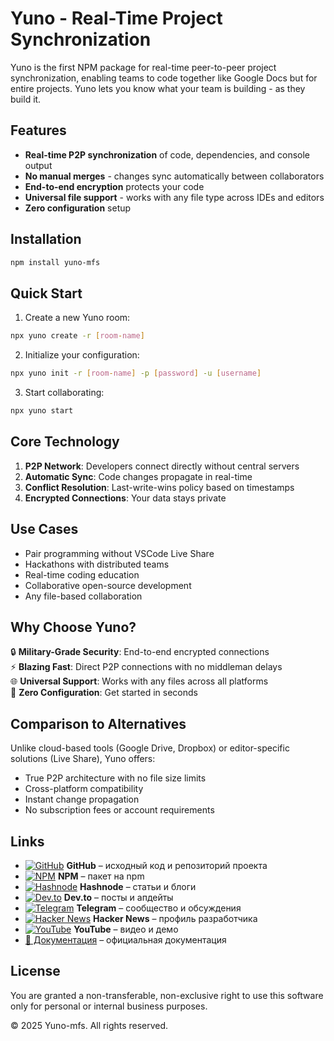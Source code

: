 # Yuno - Real-Time Project Synchronization

Yuno is the first NPM package for real-time peer-to-peer project synchronization, enabling teams to code together like Google Docs but for entire projects.
Yuno lets you know what your team is building - as they build it.

## Features

- **Real-time P2P synchronization** of code, dependencies, and console output
- **No manual merges** - changes sync automatically between collaborators
- **End-to-end encryption** protects your code
- **Universal file support** - works with any file type across IDEs and editors
- **Zero configuration** setup

## Installation

```bash
npm install yuno-mfs
```

## Quick Start

1. Create a new Yuno room:
```bash
npx yuno create -r [room-name]
```

2. Initialize your configuration:
```bash
npx yuno init -r [room-name] -p [password] -u [username]
```

3. Start collaborating:
```bash
npx yuno start
```

## Core Technology

1. **P2P Network**: Developers connect directly without central servers
2. **Automatic Sync**: Code changes propagate in real-time
3. **Conflict Resolution**: Last-write-wins policy based on timestamps
4. **Encrypted Connections**: Your data stays private

## Use Cases

- Pair programming without VSCode Live Share
- Hackathons with distributed teams
- Real-time coding education
- Collaborative open-source development
- Any file-based collaboration

## Why Choose Yuno?

🔒 **Military-Grade Security**: End-to-end encrypted connections  
⚡ **Blazing Fast**: Direct P2P connections with no middleman delays  
🌐 **Universal Support**: Works with any files across all platforms  
🚀 **Zero Configuration**: Get started in seconds  

## Comparison to Alternatives

Unlike cloud-based tools (Google Drive, Dropbox) or editor-specific solutions (Live Share), Yuno offers:
- True P2P architecture with no file size limits
- Cross-platform compatibility
- Instant change propagation
- No subscription fees or account requirements

## Links

- [![GitHub](https://raw.githubusercontent.com/AbuZhuma/assets/main/icons/github.svg)](https://github.com/AbuZhuma/yuno-mfs) **GitHub** – исходный код и репозиторий проекта  
- [![NPM](https://raw.githubusercontent.com/AbuZhuma/assets/main/icons/npm.svg)](https://www.npmjs.com/package/yuno-mfs) **NPM** – пакет на npm  
- [![Hashnode](https://raw.githubusercontent.com/AbuZhuma/assets/main/icons/hashnode.svg)](https://hashnode.com/@abuzhuma) **Hashnode** – статьи и блоги  
- [![Dev.to](https://raw.githubusercontent.com/AbuZhuma/assets/main/icons/devto.svg)](https://dev.to/abdyrakhman_dzhumagulov_2) **Dev.to** – посты и апдейты  
- [![Telegram](https://raw.githubusercontent.com/AbuZhuma/assets/main/icons/telegram.svg)](https://t.me/yuno_mfs) **Telegram** – сообщество и обсуждения  
- [![Hacker News](https://raw.githubusercontent.com/AbuZhuma/assets/main/icons/hackernews.svg)](https://news.ycombinator.com/user?id=Abdyrahman) **Hacker News** – профиль разработчика  
- [![YouTube](https://raw.githubusercontent.com/AbuZhuma/assets/main/icons/youtube.svg)](https://www.youtube.com/channel/UCtTG_6zWsaSHfLoiD2wQLKw) **YouTube** – видео и демо  
- [📄 Документация](https://yuno.ws/docs) – официальная документация

## License

You are granted a non-transferable, non-exclusive right to use this software only for personal or internal business purposes.

© 2025 Yuno-mfs. All rights reserved.